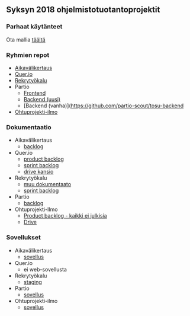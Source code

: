 ## Syksyn 2018 ohjelmistotuotantoprojektit

### Parhaat käytänteet

Ota mallia [täältä](https://github.com/ohtu-ohjaajat/OhTuHistory/blob/master/reference.md)

### Ryhmien repot
- [Aikavälikertaus](https://github.com/ohtu-aikavali)
- [Quer.io](https://github.com/Quer-io/Quer.io)
- [Rekrytyökalu](https://github.com/ohtu-rekry)
- Partio
  - [Frontend](https://github.com/partio-scout/tosu-frontend)
  - [Backend (uusi)](https://github.com/partio-scout/tosu-backend-node)
  - [Backend (vanha)](https://github.com/partio-scout/tosu-backend
- [Ohtuprojekti-ilmo](https://github.com/ohtuprojekti-ilmo)
  
  

### Dokumentaatio

- Aikavälikertaus
  - [backlog](https://docs.google.com/spreadsheets/d/1eLOK-ZdBtr7S7bItJMD2JX7B941bgRIqcAq6uivDRaY/edit#gid=1)
- Quer.io 
  - [product backlog](https://docs.google.com/spreadsheets/d/1zoZrZ76nHl1ytfHcbrPXzbQAAnYuDqROq3syIgq6yv4/edit#gid=0)
  - [sprint backlog](https://docs.google.com/spreadsheets/d/1356DjMJaCLzRHgTVMD-nwnh5C8HQBULkCzGxY0TGmIg/edit#gid=0)
  - [drive kansio](https://drive.google.com/drive/folders/14ewSGMBRCjzhqK1nLX_qdbn0I-8p89ea)
 - Rekrytyökalu
   - [muu dokumentaato](https://drive.google.com/open?id=15oY17CYTkx-eXyyLoGN5QNCkrILjgnGNioUANWcxRZY)
   - [sprint backlog](https://trello.com/b/1ElKPbZ2/rekryty%C3%B6kalu)
- Partio
  - [backlog](https://docs.google.com/spreadsheets/d/1s8WgWyk6s9hXbjHSsdBv8X7MHLPGrLpprMkqOl15yBo/edit?usp=sharing)
- Ohtuprojekti-Ilmo 
  - [Product backlog - kaikki ei julkisia](https://trello.com/b/Wv50WMSA/backlog)
  - [Drive](https://drive.google.com/drive/folders/1v3a2n6J6dK_4WmFbfaqIPxp1raWmBIwv)

### Sovellukset
- Aikavälikertaus
  - [sovellus](https://opi.mooc.fi/#/login)
- Quer.io
  - ei web-sovellusta
- Rekrytyökalu
  - [staging](https://rekrysofta-staging.apps.emblica.com/)
- Partio
  - [sovellus](https://suunnittelu.partio-ohjelma.fi/)
- Ohtuprojekti-ilmo
  - [sovellus](https://studies.cs.helsinki.fi/projekti/)

